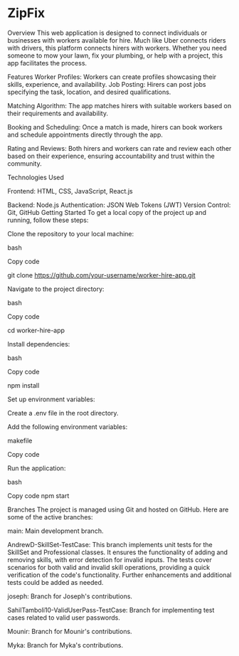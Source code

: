 # ZipFix

Overview
This web application is designed to connect individuals or businesses with workers available for hire. Much like Uber connects riders with drivers, this platform connects hirers with workers. Whether you need someone to mow your lawn, fix your plumbing, or help with a project, this app facilitates the process.

Features
Worker Profiles: Workers can create profiles showcasing their skills, experience, and availability.
Job Posting: Hirers can post jobs specifying the task, location, and desired qualifications.

Matching Algorithm: The app matches hirers with suitable workers based on their requirements and availability.

Booking and Scheduling: Once a match is made, hirers can book workers and schedule appointments directly through the app.

Rating and Reviews: Both hirers and workers can rate and review each other based on their experience, ensuring accountability and trust within the community.

Technologies Used

Frontend: HTML, CSS, JavaScript, React.js

Backend: Node.js
Authentication: JSON Web Tokens (JWT)
Version Control: Git, GitHub
Getting Started
To get a local copy of the project up and running, follow these steps:

Clone the repository to your local machine:


bash

Copy code

git clone https://github.com/your-username/worker-hire-app.git

Navigate to the project directory:

bash

Copy code

cd worker-hire-app

Install dependencies:

bash

Copy code

npm install

Set up environment variables:

Create a .env file in the root directory.

Add the following environment variables:

makefile

Copy code


Run the application:

bash

Copy code
npm start

Branches
The project is managed using Git and hosted on GitHub. Here are some of the active branches:

main: Main development branch.


AndrewD-SkillSet-TestCase: 
This branch implements unit tests for the SkillSet and Professional classes. It ensures the functionality of adding and removing skills, with error detection for invalid inputs. The tests cover scenarios for both valid and invalid skill operations, providing a quick verification of the code's functionality. Further enhancements and additional tests could be added as needed.



joseph: Branch for Joseph's contributions.

SahilTamboli10-ValidUserPass-TestCase: Branch for implementing test cases related to valid user passwords.

Mounir: Branch for Mounir's contributions.

Myka: Branch for Myka's contributions.
